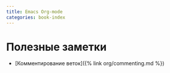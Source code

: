```yaml
---
title: Emacs Org-mode
categories: book-index
---
```


# Полезные заметки
- [Комментирование веток]({% link org/commenting.md %})
